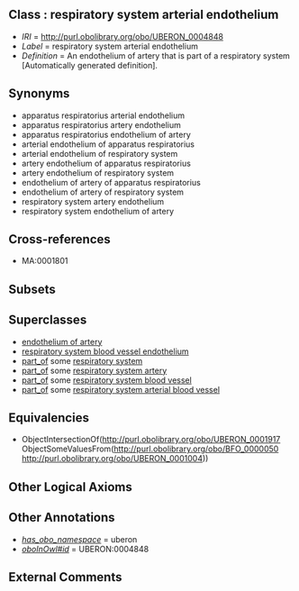 
## Class : respiratory system arterial endothelium

 * *IRI* = http://purl.obolibrary.org/obo/UBERON_0004848
 * *Label* = respiratory system arterial endothelium
 * *Definition* = An endothelium of artery that is part of a respiratory system [Automatically generated definition].

## Synonyms

 * apparatus respiratorius arterial endothelium
 * apparatus respiratorius artery endothelium
 * apparatus respiratorius endothelium of artery
 * arterial endothelium of apparatus respiratorius
 * arterial endothelium of respiratory system
 * artery endothelium of apparatus respiratorius
 * artery endothelium of respiratory system
 * endothelium of artery of apparatus respiratorius
 * endothelium of artery of respiratory system
 * respiratory system artery endothelium
 * respiratory system endothelium of artery

## Cross-references

 * MA:0001801

## Subsets


## Superclasses

 * [endothelium of artery](../../UBERON/17/UBERON_0001917.md)
 * [respiratory system blood vessel endothelium](../../UBERON/02/UBERON_0004702.md)
 * [part_of](../../BFO/50/BFO_0000050.md) some [respiratory system](../../UBERON/04/UBERON_0001004.md)
 * [part_of](../../BFO/50/BFO_0000050.md) some [respiratory system artery](../../UBERON/69/UBERON_0003469.md)
 * [part_of](../../BFO/50/BFO_0000050.md) some [respiratory system blood vessel](../../UBERON/04/UBERON_0003504.md)
 * [part_of](../../BFO/50/BFO_0000050.md) some [respiratory system arterial blood vessel](../../UBERON/43/UBERON_0003643.md)

## Equivalencies

 * ObjectIntersectionOf(<http://purl.obolibrary.org/obo/UBERON_0001917> ObjectSomeValuesFrom(<http://purl.obolibrary.org/obo/BFO_0000050> <http://purl.obolibrary.org/obo/UBERON_0001004>))

## Other Logical Axioms


## Other Annotations

 * *[has_obo_namespace](../../ce/oboInOwl#hasOBONamespace.md)* = uberon
 * *[oboInOwl#id](../../id/oboInOwl#id.md)* = UBERON:0004848

## External Comments

